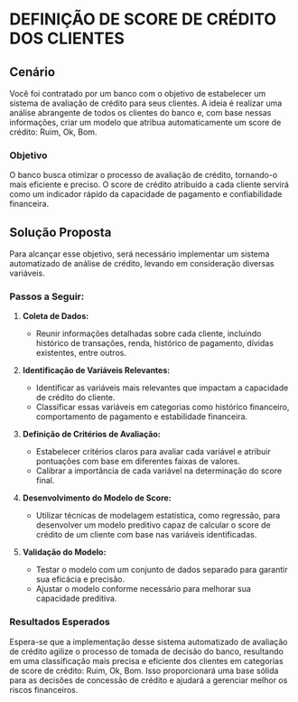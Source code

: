 # DEFINIÇÃO DE SCORE DE CRÉDITO DOS CLIENTES

## Cenário

Você foi contratado por um banco com o objetivo de estabelecer um sistema de avaliação de crédito para seus clientes. A ideia é realizar uma análise abrangente de todos os clientes do banco e, com base nessas informações, criar um modelo que atribua automaticamente um score de crédito: Ruim, Ok, Bom.

### Objetivo

O banco busca otimizar o processo de avaliação de crédito, tornando-o mais eficiente e preciso. O score de crédito atribuído a cada cliente servirá como um indicador rápido da capacidade de pagamento e confiabilidade financeira.

## Solução Proposta

Para alcançar esse objetivo, será necessário implementar um sistema automatizado de análise de crédito, levando em consideração diversas variáveis.

### Passos a Seguir:

1. **Coleta de Dados:**
   - Reunir informações detalhadas sobre cada cliente, incluindo histórico de transações, renda, histórico de pagamento, dívidas existentes, entre outros.

2. **Identificação de Variáveis Relevantes:**
   - Identificar as variáveis mais relevantes que impactam a capacidade de crédito do cliente.
   - Classificar essas variáveis em categorias como histórico financeiro, comportamento de pagamento e estabilidade financeira.

3. **Definição de Critérios de Avaliação:**
   - Estabelecer critérios claros para avaliar cada variável e atribuir pontuações com base em diferentes faixas de valores.
   - Calibrar a importância de cada variável na determinação do score final.

4. **Desenvolvimento do Modelo de Score:**
   - Utilizar técnicas de modelagem estatística, como regressão, para desenvolver um modelo preditivo capaz de calcular o score de crédito de um cliente com base nas variáveis identificadas.

5. **Validação do Modelo:**
   - Testar o modelo com um conjunto de dados separado para garantir sua eficácia e precisão.
   - Ajustar o modelo conforme necessário para melhorar sua capacidade preditiva.



### Resultados Esperados

Espera-se que a implementação desse sistema automatizado de avaliação de crédito agilize o processo de tomada de decisão do banco, resultando em uma classificação mais precisa e eficiente dos clientes em categorias de score de crédito: Ruim, Ok, Bom. Isso proporcionará uma base sólida para as decisões de concessão de crédito e ajudará a gerenciar melhor os riscos financeiros.
